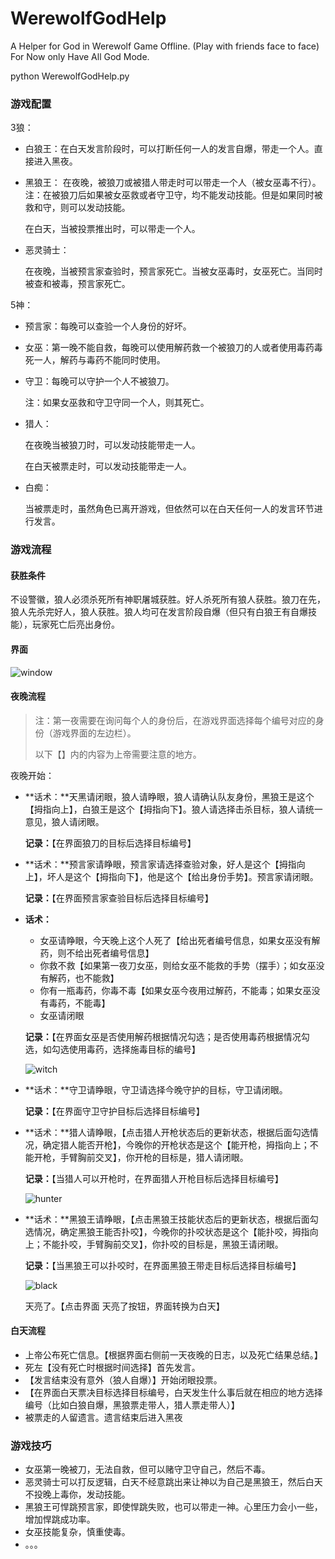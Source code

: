 # WerewolfGodHelp

A Helper for God in Werewolf Game Offline. (Play with friends face to face)
For Now only Have All God Mode.

python WerewolfGodHelp.py

### 游戏配置

3狼：

- 白狼王：在白天发言阶段时，可以打断任何一人的发言自爆，带走一个人。直接进入黑夜。

- 黑狼王：
  在夜晚，被狼刀或被猎人带走时可以带走一个人（被女巫毒不行）。注：在被狼刀后如果被女巫救或者守卫守，均不能发动技能。但是如果同时被救和守，则可以发动技能。

  在白天，当被投票推出时，可以带走一个人。

- 恶灵骑士：

  在夜晚，当被预言家查验时，预言家死亡。当被女巫毒时，女巫死亡。当同时被查和被毒，预言家死亡。

5神：

- 预言家：每晚可以查验一个人身份的好坏。

- 女巫：第一晚不能自救，每晚可以使用解药救一个被狼刀的人或者使用毒药毒死一人，解药与毒药不能同时使用。

- 守卫：每晚可以守护一个人不被狼刀。

  注：如果女巫救和守卫守同一个人，则其死亡。

- 猎人：

  在夜晚当被狼刀时，可以发动技能带走一人。

  在白天被票走时，可以发动技能带走一人。

- 白痴：

  当被票走时，虽然角色已离开游戏，但依然可以在白天任何一人的发言环节进行发言。

### 游戏流程

#### 获胜条件

​	不设警徽，狼人必须杀死所有神职屠城获胜。好人杀死所有狼人获胜。狼刀在先，狼人先杀完好人，狼人获胜。狼人均可在发言阶段自爆（但只有白狼王有自爆技能），玩家死亡后亮出身份。

#### 界面

![window](D:\Code\_Interesting\WerewolfGodHelp\img\window.PNG)

#### 夜晚流程

> 注：第一夜需要在询问每个人的身份后，在游戏界面选择每个编号对应的身份（游戏界面的左边栏）。
>
> 以下【】内的内容为上帝需要注意的地方。

夜晚开始：

- **话术：**天黑请闭眼，狼人请睁眼，狼人请确认队友身份，黑狼王是这个【拇指向上】，白狼王是这个【拇指向下】。狼人请选择击杀目标，狼人请统一意见，狼人请闭眼。

  **记录：**【在界面狼刀的目标后选择目标编号】

- **话术：**预言家请睁眼，预言家请选择查验对象，好人是这个【拇指向上】，坏人是这个【拇指向下】，他是这个【给出身份手势】。预言家请闭眼。

  **记录：**【在界面预言家查验目标后选择目标编号】

- **话术：**

  - 女巫请睁眼，今天晚上这个人死了【给出死者编号信息，如果女巫没有解药，则不给出死者编号信息】
  - 你救不救【如果第一夜刀女巫，则给女巫不能救的手势（摆手）；如女巫没有解药，也不能救】
  - 你有一瓶毒药，你毒不毒【如果女巫今夜用过解药，不能毒；如果女巫没有毒药，不能毒】
  - 女巫请闭眼

  **记录：**【在界面女巫是否使用解药根据情况勾选；是否使用毒药根据情况勾选，如勾选使用毒药，选择施毒目标的编号】

  ![witch](D:\Code\_Interesting\WerewolfGodHelp\img\witch.PNG)

- **话术：**守卫请睁眼，守卫请选择今晚守护的目标，守卫请闭眼。

  **记录：**【在界面守卫守护目标后选择目标编号】

- **话术：**猎人请睁眼，【点击猎人开枪状态后的更新状态，根据后面勾选情况，确定猎人能否开枪】，今晚你的开枪状态是这个【能开枪，拇指向上；不能开枪，手臂胸前交叉】，你开枪的目标是，猎人请闭眼。

  **记录：**【当猎人可以开枪时，在界面猎人开枪目标后选择目标编号】

  ![hunter](D:\Code\_Interesting\WerewolfGodHelp\img\hunter.PNG)

- **话术：**黑狼王请睁眼，【点击黑狼王技能状态后的更新状态，根据后面勾选情况，确定黑狼王能否扑咬】，今晚你的扑咬状态是这个【能扑咬，拇指向上；不能扑咬，手臂胸前交叉】，你扑咬的目标是，黑狼王请闭眼。

  **记录：**【当黑狼王可以扑咬时，在界面黑狼王带走目标后选择目标编号】

  ![black](D:\Code\_Interesting\WerewolfGodHelp\img\black.PNG)

  天亮了。【点击界面 天亮了按钮，界面转换为白天】

#### 白天流程

- 上帝公布死亡信息。【根据界面右侧前一天夜晚的日志，以及死亡结果总结。】
- 死左【没有死亡时根据时间选择】首先发言。
- 【发言结束没有意外（狼人自爆）】开始闭眼投票。
- 【在界面白天票决目标选择目标编号，白天发生什么事后就在相应的地方选择编号（比如白狼自爆，黑狼票走带人，猎人票走带人）】
- 被票走的人留遗言。遗言结束后进入黑夜

### 游戏技巧

- 女巫第一晚被刀，无法自救，但可以赌守卫守自己，然后不毒。
- 恶灵骑士可以打反逻辑，白天不经意跳出来让神以为自己是黑狼王，然后白天不投晚上毒你，发动技能。
- 黑狼王可悍跳预言家，即使悍跳失败，也可以带走一神。心里压力会小一些，增加悍跳成功率。
- 女巫技能复杂，慎重使毒。
- 。。。